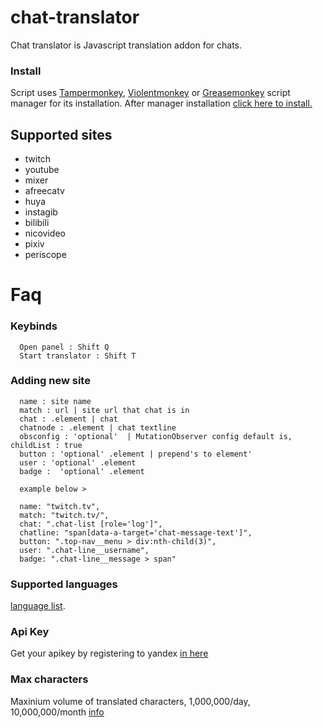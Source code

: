 # chat-translator
Chat translator is Javascript translation addon for chats.

  ### Install
  Script uses [Tampermonkey](https://www.tampermonkey.net), [Violentmonkey](https://violentmonkey.github.io) or [Greasemonkey](https://www.greasespot.net/) script manager for its installation. 
  After manager installation
  [click here to install.](https://raw.githubusercontent.com/liimaa/chat-translator/master/main.user.js)
  
  
## Supported sites
- twitch
- youtube
- mixer
- afreecatv
- huya
- instagib
- bilibili
- nicovideo
- pixiv
- periscope

# Faq

  ### Keybinds
      Open panel : Shift Q
      Start translator : Shift T

  ### Adding new site
      name : site name
      match : url | site url that chat is in
      chat : .element | chat
      chatnode : .element | chat textline
      obsconfig : 'optional'  | MutationObserver config default is, childList : true
      button : 'optional' .element | prepend's to element'
      user : 'optional' .element
      badge :  'optional' .element
      
      example below >
  
      name: "twitch.tv",
      match: "twitch.tv/",
      chat: ".chat-list [role='log']",
      chatline: "span[data-a-target='chat-message-text']",
      button: ".top-nav__menu > div:nth-child(3)",
      user: ".chat-line__username",
      badge: ".chat-line__message > span"
      
  ### Supported languages
  [language list](https://tech.yandex.com/translate/doc/dg/concepts/api-overview-docpage/#api-overview__languages).
  ### Api Key
  Get your apikey by registering to yandex [in here](https://translate.yandex.com/developers/keys)
  ### Max characters
  Maxinium volume of translated characters, 1,000,000/day, 10,000,000/month [info](https://yandex.com/legal/translate_api/)
       
